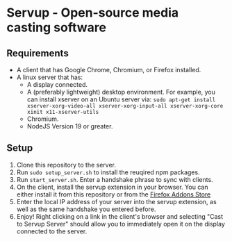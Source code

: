 # Servup - Open-source media casting software
## Requirements
 - A client that has Google Chrome, Chromium, or Firefox installed. 
 - A linux server that has:
    - A display connected.
    - A (preferably lightweight) desktop environment. For example, you can install xserver on an Ubuntu server via: `sudo apt-get install xserver-xorg-video-all xserver-xorg-input-all xserver-xorg-core xinit x11-xserver-utils`
    - Chromium.
    - NodeJS Version 19 or greater.

## Setup
 1. Clone this repository to the server. 
 2. Run `sudo setup_server.sh` to install the reuqired npm packages.
 2. Run `start_server.sh`. Enter a handshake phrase to sync with clients.
 3. On the client, install the servup extension in your browser. You can either install it from this repository or from the [Firefox Addons Store](https://addons.mozilla.org/en-US/firefox/addon/servup/)
 4. Enter the local IP address of your server into the servup extension, as well as the same handshake you entered before.
 5. Enjoy! Right clicking on a link in the client's browser and selecting "Cast to Servup Server" should allow you to immediately open it on the display connected to the server.
